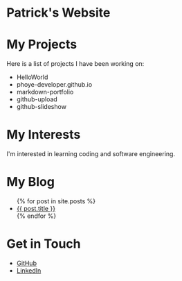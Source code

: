 # Patrick's Website

# My Projects
Here is a list of projects I have been working on:
- HelloWorld
- phoye-developer.github.io
- markdown-portfolio
- github-upload
- github-slideshow

# My Interests
I'm interested in learning coding and software engineering.

# My Blog
<ul>
  {% for post in site.posts %}
    <li>
      <a href="{{ post.url }}">{{ post.title }}</a>
    </li>
  {% endfor %}
</ul>

# Get in Touch
<ul>
  <li><a href="https://github.com/{{ site.github_username }}">GitHub</a></li>
  <li><a href="https://linkedin.com/in/{{ site.linkedin_username }}">LinkedIn</a></li>
</ul>
